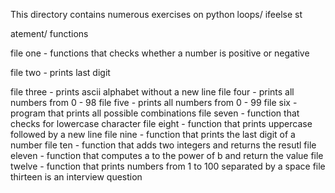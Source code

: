 This directory contains numerous exercises on python loops/ ifeelse st

atement/ functions                                                            

file one - functions that checks whether a number is positive or negative     

file two - prints last digit                                                  

file three - prints ascii alphabet without a new line
file four - prints all numbers from 0 - 98
file five - prints all numbers from 0 - 99
file six - program that prints all possible combinations
file seven - function that checks for lowercase character
file eight - function that prints uppercase followed by a new line
file nine - function that prints the last digit of a number
file ten - function that adds two integers and returns the resutl
file eleven - function that computes a to the power of b and return the value
file twelve - function that prints numbers from 1 to 100 separated by a space 
file thirteen is an interview question 

